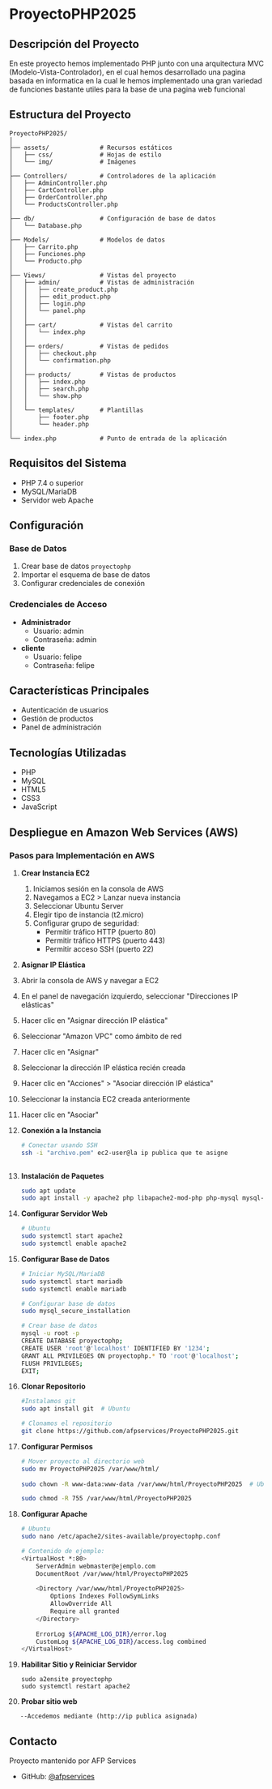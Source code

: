 # ProyectoPHP2025

## Descripción del Proyecto
En este proyecto hemos implementado PHP junto con una arquitectura MVC (Modelo-Vista-Controlador), en el cual hemos desarrollado una pagina basada en informatica en la cual le hemos implementado una gran variedad de funciones bastante utiles para la base de una pagina web funcional 

## Estructura del Proyecto
```
ProyectoPHP2025/
│
├── assets/              # Recursos estáticos
│   ├── css/             # Hojas de estilo
│   └── img/             # Imágenes
│
├── Controllers/         # Controladores de la aplicación
│   ├── AdminController.php
│   ├── CartController.php
│   ├── OrderController.php
│   └── ProductsController.php
│
├── db/                  # Configuración de base de datos
│   └── Database.php
│
├── Models/              # Modelos de datos
│   ├── Carrito.php
│   ├── Funciones.php
│   └── Producto.php
│
├── Views/               # Vistas del proyecto
│   ├── admin/           # Vistas de administración
│   │   ├── create_product.php
│   │   ├── edit_product.php
│   │   ├── login.php
│   │   └── panel.php
│   │
│   ├── cart/            # Vistas del carrito
│   │   └── index.php
│   │
│   ├── orders/          # Vistas de pedidos
│   │   ├── checkout.php
│   │   └── confirmation.php
│   │
│   ├── products/        # Vistas de productos
│   │   ├── index.php
│   │   ├── search.php
│   │   └── show.php
│   │
│   └── templates/       # Plantillas
│       ├── footer.php
│       └── header.php
│
└── index.php            # Punto de entrada de la aplicación
```

## Requisitos del Sistema
- PHP 7.4 o superior
- MySQL/MariaDB
- Servidor web Apache

## Configuración

### Base de Datos
1. Crear base de datos `proyectophp`
2. Importar el esquema de base de datos
3. Configurar credenciales de conexión

### Credenciales de Acceso
- **Administrador**
  - Usuario: admin
  - Contraseña: admin
- **cliente**
  - Usuario: felipe
  - Contraseña: felipe
## Características Principales
- Autenticación de usuarios
- Gestión de productos
- Panel de administración

## Tecnologías Utilizadas
- PHP
- MySQL
- HTML5
- CSS3
- JavaScript

## Despliegue en Amazon Web Services (AWS)
### Pasos para Implementación en AWS

1. **Crear Instancia EC2**
   1. Iniciamos sesión en la consola de AWS
   2. Navegamos a EC2 > Lanzar nueva instancia
   3. Seleccionar Ubuntu Server
   4. Elegir tipo de instancia (t2.micro)
   5. Configurar grupo de seguridad:
      * Permitir tráfico HTTP (puerto 80)
      * Permitir tráfico HTTPS (puerto 443)
      * Permitir acceso SSH (puerto 22)
2. **Asignar IP Elástica**

 1. Abrir la consola de AWS y navegar a EC2
   2. En el panel de navegación izquierdo, seleccionar "Direcciones IP elásticas"
   3. Hacer clic en "Asignar dirección IP elástica"
   4. Seleccionar "Amazon VPC" como ámbito de red
   5. Hacer clic en "Asignar"
   6. Seleccionar la dirección IP elástica recién creada
   7. Hacer clic en "Acciones" > "Asociar dirección IP elástica"
   8. Seleccionar la instancia EC2 creada anteriormente
   9. Hacer clic en "Asociar"

2. **Conexión a la Instancia**
   ```bash
   # Conectar usando SSH
   ssh -i "archivo.pem" ec2-user@la ip publica que te asigne
  
   ```

3. **Instalación de Paquetes**
   ```bash
   sudo apt update
   sudo apt install -y apache2 php libapache2-mod-php php-mysql mysql-server
   ```

4. **Configurar Servidor Web**
   ```bash
   # Ubuntu
   sudo systemctl start apache2
   sudo systemctl enable apache2
   ```

5. **Configurar Base de Datos**
   ```bash
   # Iniciar MySQL/MariaDB
   sudo systemctl start mariadb
   sudo systemctl enable mariadb
   
   # Configurar base de datos
   sudo mysql_secure_installation
   
   # Crear base de datos
   mysql -u root -p
   CREATE DATABASE proyectophp;
   CREATE USER 'root'@'localhost' IDENTIFIED BY '1234';
   GRANT ALL PRIVILEGES ON proyectophp.* TO 'root'@'localhost';
   FLUSH PRIVILEGES;
   EXIT;
   ```

6. **Clonar Repositorio**
   ```bash
   #Instalamos git
   sudo apt install git  # Ubuntu
   
   # Clonamos el repositorio
   git clone https://github.com/afpservices/ProyectoPHP2025.git
   ```

7. **Configurar Permisos**
   ```bash
   # Mover proyecto al directorio web
   sudo mv ProyectoPHP2025 /var/www/html/
  
   sudo chown -R www-data:www-data /var/www/html/ProyectoPHP2025  # Ubuntu
   
   sudo chmod -R 755 /var/www/html/ProyectoPHP2025
   ```

8. **Configurar Apache**
   ```bash
   # Ubuntu
   sudo nano /etc/apache2/sites-available/proyectophp.conf
   
   # Contenido de ejemplo:
   <VirtualHost *:80>
       ServerAdmin webmaster@ejemplo.com
       DocumentRoot /var/www/html/ProyectoPHP2025
       
       <Directory /var/www/html/ProyectoPHP2025>
           Options Indexes FollowSymLinks
           AllowOverride All
           Require all granted
       </Directory>
       
       ErrorLog ${APACHE_LOG_DIR}/error.log
       CustomLog ${APACHE_LOG_DIR}/access.log combined
   </VirtualHost>
   ```

10. **Habilitar Sitio y Reiniciar Servidor**
     ```
    sudo a2ensite proyectophp
    sudo systemctl restart apache2
    ```
12. **Probar sitio web**
 ```
    --Accedemos mediante (http://ip publica asignada)
 ```
## Contacto
Proyecto mantenido por AFP Services
- GitHub: [@afpservices](https://github.com/afpservices)
